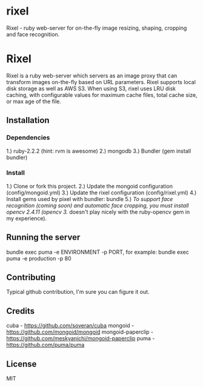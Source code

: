 # rixel
Rixel - ruby web-server for on-the-fly image resizing, shaping, cropping and face recognition.

# Rixel
Rixel is a ruby web-server which servers as an image proxy that can transform images on-the-fly based on URL parameters.  Rixel supports local disk storage as well as AWS S3.  When using S3, rixel uses LRU disk caching, with configurable values for maximum cache files, total cache size, or max age of the file.

## Installation
### Dependencies
1.) ruby-2.2.2 (hint: rvm is awesome)
2.) mongodb
3.) Bundler (gem install bundler)
### Install
1.) Clone or fork this project.
2.) Update the mongoid configuration (config/mongoid.yml)
3.) Update the rixel configuration (config/rixel.yml)
4.) Install gems used by pixel with bundler: bundle
5.) *To support face recognition (coming soon) and automatic face cropping, you must install opencv 2.4.11 (opencv 3.* doesn't play nicely with the ruby-opencv gem in my experience).

## Running the server
bundle exec puma -e ENVIRONMENT -p PORT, for example:
bundle exec puma -e production -p 80

## Contributing
Typical github contribution, I'm sure you can figure it out.

## Credits
cuba - https://github.com/soveran/cuba
mongoid - https://github.com/mongoid/mongoid
mongoid-paperclip - https://github.com/meskyanichi/mongoid-paperclip
puma - https://github.com/puma/puma

## License
MIT

